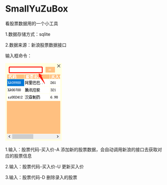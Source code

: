# SmallYuZuBox
看股票数据用的一个小工具

1.数据存储方式：sqlite

2.数据来源：新浪股票数据接口


输入框命令：

<img src='https://raw.githubusercontent.com/Ginorva/SmallYuZuBox/master/images/pu.jpg'/>

1.输入：股票代码-买入价-A 添加新的股票数据，会自动调用新浪的接口去获取对应的股票信息

2.输入：股票代码-买入价-U 更新买入价

3.输入：股票代码-D 删除录入的股票
